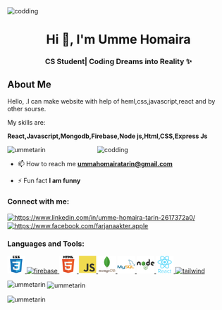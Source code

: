
<img  alt="codding"  src="[[https://i.ibb.co/HpNK1NH/Black-and-Neon-Green-Sci-Fi-Futuristic-Minimalist-Gaming-You-Tube-Banner-4.png](https://ibb.co.com/hYTWY6Y)](https://www.imghippo.com/i/KNq2459Cv.png)">
<h1 align="center">Hi 👋, I'm Umme Homaira</h1>
<h3 align="center">CS Student|  Coding Dreams into Reality ✨</h3>
<div>
  <section id="about">
            <h2 height="50">About Me</h2>
            <p width="30" height="30" class="color-blue">Hello, .I can make website with help of heml,css,javascript,react and by other sourse.</p>
          <p height="30">My skills are:</p> 
  <b>  <p class="color-green">React,Javascript,Mongodb,Firebase,Node js,Html,CSS,Express Js</p></b>
  </section>
</div>
<img align="right" alt="codding" width="300" src="https://camo.githubusercontent.com/691cdc5f9c4dc0e88650b97d480af9237d9422963bd1184f95e00087d3aa8bbd/68747470733a2f2f692e696d6775722e636f6d2f72486c456444712e676966">

<p align="left"> <img src="https://komarev.com/ghpvc/?username=ummetarin&label=Profile%20views&color=0e75b6&style=flat" alt="ummetarin" /> </p>

- 📫 How to reach me **ummahomairatarin@gmail.com**

- ⚡ Fun fact **I am funny**

<h3 align="left">Connect with me:</h3>
<p align="left">
<a href="[https://linkedin.com/in/https://www.linkedin.com/in/umme-homaira-tarin-2617372a0/](https://www.linkedin.com/in/umme-homaira-2617372a0/)" target="blank"><img align="center" src="https://raw.githubusercontent.com/rahuldkjain/github-profile-readme-generator/master/src/images/icons/Social/linked-in-alt.svg" alt="https://www.linkedin.com/in/umme-homaira-tarin-2617372a0/" height="30" width="40" /></a>
<a href="https://fb.com/https://www.facebook.com/farjanaakter.apple" target="blank"><img align="center" src="https://raw.githubusercontent.com/rahuldkjain/github-profile-readme-generator/master/src/images/icons/Social/facebook.svg" alt="https://www.facebook.com/farjanaakter.apple" height="30" width="40" /></a>
</p>

<h3 align="left">Languages and Tools:</h3>
<p align="left"> <a href="https://www.w3schools.com/css/" target="_blank" rel="noreferrer"> <img src="https://raw.githubusercontent.com/devicons/devicon/master/icons/css3/css3-original-wordmark.svg" alt="css3" width="40" height="40"/> </a> <a href="https://firebase.google.com/" target="_blank" rel="noreferrer"> <img src="https://www.vectorlogo.zone/logos/firebase/firebase-icon.svg" alt="firebase" width="40" height="40"/> </a> <a href="https://www.w3.org/html/" target="_blank" rel="noreferrer"> <img src="https://raw.githubusercontent.com/devicons/devicon/master/icons/html5/html5-original-wordmark.svg" alt="html5" width="40" height="40"/> </a> <a href="https://developer.mozilla.org/en-US/docs/Web/JavaScript" target="_blank" rel="noreferrer"> <img src="https://raw.githubusercontent.com/devicons/devicon/master/icons/javascript/javascript-original.svg" alt="javascript" width="40" height="40"/> </a> <a href="https://www.mongodb.com/" target="_blank" rel="noreferrer"> <img src="https://raw.githubusercontent.com/devicons/devicon/master/icons/mongodb/mongodb-original-wordmark.svg" alt="mongodb" width="40" height="40"/> </a> <a href="https://www.mysql.com/" target="_blank" rel="noreferrer"> <img src="https://raw.githubusercontent.com/devicons/devicon/master/icons/mysql/mysql-original-wordmark.svg" alt="mysql" width="40" height="40"/> </a> <a href="https://nodejs.org" target="_blank" rel="noreferrer"> <img src="https://raw.githubusercontent.com/devicons/devicon/master/icons/nodejs/nodejs-original-wordmark.svg" alt="nodejs" width="40" height="40"/> </a> <a href="https://reactjs.org/" target="_blank" rel="noreferrer"> <img src="https://raw.githubusercontent.com/devicons/devicon/master/icons/react/react-original-wordmark.svg" alt="react" width="40" height="40"/> </a> <a href="https://tailwindcss.com/" target="_blank" rel="noreferrer"> <img src="https://www.vectorlogo.zone/logos/tailwindcss/tailwindcss-icon.svg" alt="tailwind" width="40" height="40"/> </a> </p>

<p><img align="left" src="https://github-readme-stats.vercel.app/api/top-langs?username=ummetarin&show_icons=true&locale=en&layout=compact" alt="ummetarin" /></p>

<p>&nbsp;<img align="center" src="https://github-readme-stats.vercel.app/api?username=ummetarin&show_icons=true&locale=en" alt="ummetarin" /></p>

<p><img align="center" src="https://github-readme-streak-stats.herokuapp.com/?user=ummetarin&" alt="ummetarin" /></p>
